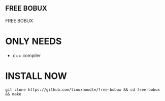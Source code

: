 ## FREE BOBUX
FREE BOBUX

# ONLY NEEDS
- c++ compiler

# INSTALL NOW
```git clone https://github.com/linuxnoodle/free-bobux && cd free-bobux && make```
